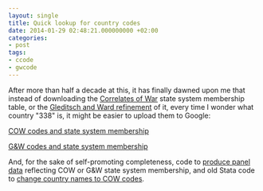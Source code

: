 ```yaml
---
layout: single
title: Quick lookup for country codes
date: 2014-01-29 02:48:21.000000000 +02:00
categories:
- post
tags:
- ccode
- gwcode
---
```


After more than half a decade at this, it has finally dawned upon me that instead of downloading the [Correlates of War](http://www.correlatesofwar.org/) state system membership table, or the [Gleditsch and Ward refinement](http://privatewww.essex.ac.uk/~ksg/statelist.html) of it, every time I wonder what country "338" is, it might be easier to upload them to Google:

[COW codes and state system membership](https://docs.google.com/spreadsheet/ccc?key=0Aoh3Wxrwx3o6dDZXRHFMSnNaSHphb1RCaks5Qlppd1E&usp=sharing)

[G&W codes and state system membership](https://docs.google.com/spreadsheet/ccc?key=0Aoh3Wxrwx3o6dERVT0lUYXNSTnVrSG5vRzg4YzBDSFE&usp=sharing)

And, for the sake of self-promoting completeness, code to [produce panel data](2013-12-11-code-for-blank-state-panel-data) reflecting COW or G&W state system membership, and old Stata code to [change country names to COW codes](2013-09-05-stata-do-files-for-country-code-conversions/).
